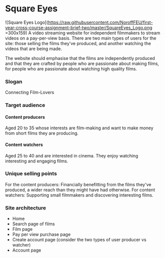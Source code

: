 # Square Eyes
![Square Eyes Logo](https://raw.githubusercontent.com/NoroffFEU/first-year-cross-course-assignment-brief-two/master/SquareEyes_Logo.png =300x159)
A video streaming website for independent filmmakers to stream videos on a pay-per-view basis. There are two main types of users for the site: those selling the films they've produced, and another watching the videos that are being made.

The website should emphasise that the films are independently produced and that they are crafted by people who are passionate about making films, for people who are passionate about watching high quality films.

### Slogan
Connecting Film-Lovers

### Target audience
#### Content producers 
Aged 20 to 35 whose interests are film-making and want to make money from short films they are producing.

#### Content watchers
Aged 25 to 40 and are interested in cinema. They enjoy watching interesting and engaging films.

### Unique selling points
For the content producers: Financially benefitting from the films they've produced, a wider reach than they might have had otherwise.
For content watchers: Supporting small filmmakers and discovering interesting films.

### Site architecture
- Home 
- Search page of films
- Film page
- Pay per view purchase page
- Create account page (consider the two types of user producer vs watcher)
- Account page
